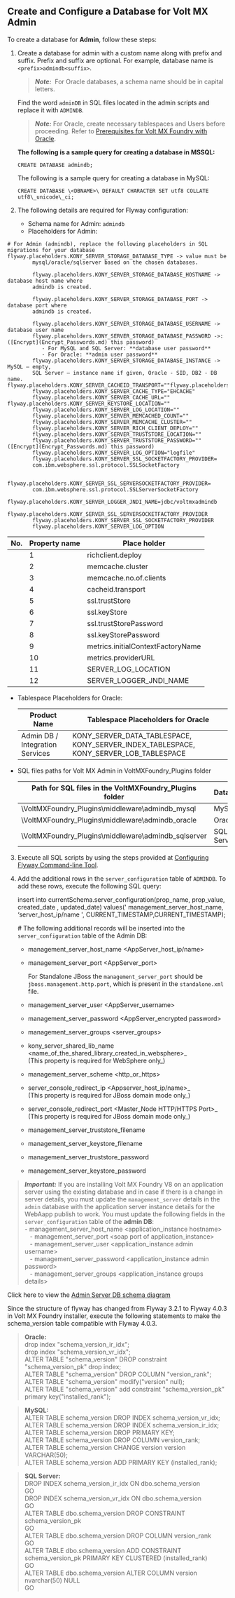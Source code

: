                               

Create and Configure a Database for Volt MX Admin
-------------------------------------------------

To create a database for **Admin**, follow these steps:

1.  Create a database for admin with a custom name along with prefix and suffix. Prefix and suffix are optional. For example, database name is `<prefix>admindb<suffix>`.
    
    > **_Note:_**  For Oracle databases, a schema name should be in capital letters.  
      
    Find the word `adminDB` in SQL files located in the admin scripts and replace it with `ADMINDB`.
    
    > **_Note:_** For Oracle, create necessary tablespaces and Users before proceeding. Refer to [Prerequisites for Volt MX Foundry with Oracle](Database_Prerequsites.md#prerequisites-for-volt-mx-foundry-with-oracle).
    
    **The following is a sample query for creating a database in MSSQL:**
    
    `CREATE DATABASE admindb;`
    
    The following is a sample query for creating a database in MySQL:
    
    `CREATE DATABASE \<DBNAME>\ DEFAULT CHARACTER SET utf8 COLLATE utf8\_unicode\_ci;`
    
2.  The following details are required for Flyway configuration:
    
    *   Schema name for Admin: `admindb`
    *   Placeholders for Admin:
```
# For Admin (admindb), replace the following placeholders in SQL migrations for your database flyway.placeholders.KONY_SERVER_STORAGE_DATABASE_TYPE -> value must be 
        mysql/oracle/sqlserver based on the chosen databases.
        
        flyway.placeholders.KONY_SERVER_STORAGE_DATABASE_HOSTNAME -> database host name where 
        admindb is created.
        
        flyway.placeholders.KONY_SERVER_STORAGE_DATABASE_PORT -> database port where 
        admindb is created.
        
        flyway.placeholders.KONY_SERVER_STORAGE_DATABASE_USERNAME -> database user name
        flyway.placeholders.KONY_SERVER_STORAGE_DATABASE_PASSWORD ->:  ([Encrypt](Encrypt_Passwords.md) this password)
           - For MySQL and SQL Server: **database user password** 
           - For Oracle: **admin user password** 
        flyway.placeholders.KONY_SERVER_STORAGE_DATABASE_INSTANCE ->  MySQL – empty, 
        SQL Server – instance name if given, Oracle - SID, DB2 - DB name. flyway.placeholders.KONY_SERVER_CACHEID_TRANSPORT=""flyway.placeholders.KONY_SERVER_SESSION_DISTRIBUTED="FALSE"  
        flyway.placeholders.KONY_SERVER_CACHE_TYPE="EHCACHE"  
        flyway.placeholders.KONY_SERVER_CACHE_URL=""  flyway.placeholders.KONY_SERVER_KEYSTORE_LOCATION=""
        flyway.placeholders.KONY_SERVER_LOG_LOCATION=""
        flyway.placeholders.KONY_SERVER_MEMCACHED_COUNT=""
        flyway.placeholders.KONY_SERVER_MEMCACHE_CLUSTER=""
        flyway.placeholders.KONY_SERVER_RICH_CLIENT_DEPLOY=""
        flyway.placeholders.KONY_SERVER_TRUSTSTORE_LOCATION=""
        flyway.placeholders.KONY_SERVER_TRUSTSTORE_PASSWORD=""  ([Encrypt](Encrypt_Passwords.md) this password)
        flyway.placeholders.KONY_SERVER_LOG_OPTION="logfile"
        flyway.placeholders.KONY_SERVER_SSL_SOCKETFACTORY_PROVIDER=
        com.ibm.websphere.ssl.protocol.SSLSocketFactory
        
        flyway.placeholders.KONY_SERVER_SSL_SERVERSOCKETFACTORY_PROVIDER=
        com.ibm.websphere.ssl.protocol.SSLServerSocketFactory
        flyway.placeholders.KONY_SERVER_LOGGER_JNDI_NAME=jdbc/voltmxadmindb
        flyway.placeholders.KONY_SERVER_SSL_SERVERSOCKETFACTORY_PROVIDER
        flyway.placeholders.KONY_SERVER_SSL_SOCKETFACTORY_PROVIDER
        flyway.placeholders.KONY_SERVER_LOG_OPTION 
```
        
  | No. | Property name | Place holder |
  | --- | --- | --- |
        | 1 | richclient.deploy | ${KONY\_SERVER\_RICH\_CLIENT\_DEPLOY} <br>Example value, `lib/apps` (Directory where the rich client binaries will be downloaded. Used by admin module) |
        | 2 | memcache.cluster | ${KONY\_SERVER\_MEMCACHE\_CLUSTER}<br>Example value, `10.10.10.10:21201` (<ip>:<port> where memcache cluster is running) <br> **Note:** If the installation is being done without memcache, leave this value empty. |
        | 3 | memcache.no.of.clients | ${KONY\_SERVER\_MEMCACHED\_COUNT}<br>Example value, `1` <br>**Note:** If the installation is being done without memcache, leave this value empty. |
        | 4 | cacheid.transport | ${KONY\_SERVER\_CACHEID\_TRANSPORT}<br>Example value, `Null`(Specify the transfer mode through below property. Valid values are PARAM\_ONLY, COOKIE\_ONLY, EITHER (Default) or null if memcache is not used) |
        | 5 | ssl.trustStore | ${KONY\_SERVER\_TRUSTSTORE\_LOCATION}<br>Example value, `C:/programfiles/java/jdk1.7/lib/security/cacerts`(cacerts Location) |
        | 6 | ssl.keyStore | ${KONY\_SERVER\_KEYSTORE\_LOCATION}<br>Example value, `C:/programfiles/java/jdk1.7/lib/security/cacerts`(cacerts Location) |
        | 7 | ssl.trustStorePassword | ${KONY\_SERVER\_TRUSTSTORE\_PASSWORD}<br>Example value, `changeit` |
        | 8 | ssl.keyStorePassword | ${KONY\_SERVER\_TRUSTSTORE\_PASSWORD<br>Example value, `changeit` |
        | 9 | metrics.initialContextFactoryName | ${KONY\_SERVER\_JMS\_INITIAL\_CONTEXT\_FACTORY}<br>Example value,<br>for WebSphere: `com.ibm.websphere.naming.WsnInitialContextFactory`<br>if jboss\_jms is used: `org.jboss.naming.remote.client.InitialContextFactory`<br>if activemq is used: `org.apache.activemq.jndi.ActiveMQInitialContextFactory` |
        | 10 | metrics.providerURL | ${KONY\_SERVER\_JMS\_PROVIDER\_URL}<br>Example value,For WebSphere: `iiop://<ip>:<port>`<br>For Tomcat/JBoss: `http-remoting://<Hostname/Host IP>:<HTTP Port>` |
        | 11 | SERVER\_LOG\_LOCATION | ${KONY\_SERVER\_LOG\_LOCATION}<br>Example value, `C:/voltmxmflogs/`(Log location for middleware log) |
        | 12 | SERVER\_LOGGER\_JNDI\_NAME | ${KONY\_SERVER\_LOGGER\_JNDI\_NAME}<br>Example value,`java:comp/env/jdbc/voltmxadmindb` |
        
  *   Tablespace Placeholders for Oracle:
        
      | Product Name | Tablespace Placeholders for Oracle |
      | --- | --- |
      | Admin DB / Integration Services | KONY\_SERVER\_DATA\_TABLESPACE, KONY\_SERVER\_INDEX\_TABLESPACE, KONY\_SERVER\_LOB\_TABLESPACE |
        
  *   SQL files paths for Volt MX Admin in VoltMXFoundry\_Plugins folder
          
        | Path for SQL files in the VoltMXFoundry\_Plugins folder | Database | Component |
        | --- | --- | --- |
        | \\VoltMXFoundry\_Plugins\\middleware\\admindb\_mysql | MySQL | Admin DB   |
        | \\VoltMXFoundry\_Plugins\\middleware\\admindb\_oracle | Oracle |
        | \\VoltMXFoundry\_Plugins\\middleware\\admindb\_sqlserver | SQL Server |
        
3.  Execute all SQL scripts by using the steps provided at [Configuring Flyway Command-line Tool](FlywayNew.md).
4.  Add the additional rows in the `server_configuration` table of `ADMINDB`. To add these rows, execute the following SQL query:
    
    insert into currentSchema.server\_configuration(prop\_name, prop\_value, created\_date , updated\_date) values(' management\_server\_host\_name, ‘server\_host\_ip/name ', CURRENT\_TIMESTAMP,CURRENT\_TIMESTAMP);  
    
    \# The following additional records will be inserted into the `server_configuration` table of the Admin DB:
    
    *   management\_server\_host\_name <AppServer\_host\_ip/name>
    *   management\_server\_port <AppServer\_port>  
          
        For Standalone JBoss the `management_server_port` should be `jboss.management.http.port`, which is present in the `standalone.xml` file.  
        
    *   management\_server\_user <AppServer\_username>
    *   management\_server\_password <AppServer\_encrypted password>
    *   management\_server\_groups <server\_groups>
    *   kony\_server\_shared\_lib\_name <name\_of\_the\_shared\_library\_created\_in\_websphere>_  
        (This property is required for WebSphere only_)
    *   management\_server\_scheme <http\_or\_https>
    *   server\_console\_redirect\_ip <Appserver\_host\_ip/name>_  
        (This property is required for JBoss domain mode only_)
    *   server\_console\_redirect\_port <Master\_Node HTTP/HTTPS Port>_  
        (This property is required for JBoss domain mode only_)
    *   management\_server\_truststore\_filename
    *   management\_server\_keystore\_filename
    *   management\_server\_truststore\_password
    *   management\_server\_keystore\_password

> **_Important:_** If you are installing Volt MX Foundry V8 on an application server using the existing database and in case if there is a change in server details, you must update the `management_server` details in the `admin` database with the application server instance details for the WebAapp publish to work. You must update the following fields in the `server_configuration` table of the **admin DB**:  
    - management_server_host_name \<application_instance hostname\>  
   - management_server_port \<soap port of application_instance\>  
   - management_server_user \<application_instance admin username\>  
   - management_server_password \<application_instance admin password\>  
   - management_server_groups \<application_instance groups details\>

Click here to view the [Admin Server DB schema diagram](http://docs.voltmx.com/8_x_PDFs/MFSchema_Diagrams/admin_server.png)

Since the structure of flyway has changed from Flyway 3.2.1 to Flyway 4.0.3 in Volt MX Foundry installer, execute the following statements to make the schema\_version table compatible with Flyway 4.0.3.  

>**Oracle:**  
drop index "schema\_version\_ir\_idx";  
drop index "schema\_version\_vr\_idx";  
ALTER TABLE "schema\_version" DROP constraint "schema\_version\_pk" drop index;  
ALTER TABLE "schema\_version" DROP COLUMN "version\_rank";  
ALTER TABLE "schema\_version" modify("version" null);  
ALTER TABLE "schema\_version" add constraint "schema\_version\_pk" primary key("installed\_rank");  
  
>**MySQL:**  
ALTER TABLE schema\_version DROP INDEX schema\_version\_vr\_idx;  
ALTER TABLE schema\_version DROP INDEX schema\_version\_ir\_idx;  
ALTER TABLE schema\_version DROP PRIMARY KEY;  
ALTER TABLE schema\_version DROP COLUMN version\_rank;  
ALTER TABLE schema\_version CHANGE version version VARCHAR(50);  
ALTER TABLE schema\_version ADD PRIMARY KEY (installed\_rank);  
  
  
>**SQL Server:**  
DROP INDEX schema\_version\_ir\_idx ON dbo.schema\_version  
GO  
DROP INDEX schema\_version\_vr\_idx ON dbo.schema\_version  
GO  
ALTER TABLE dbo.schema\_version DROP CONSTRAINT schema\_version\_pk  
GO  
ALTER TABLE dbo.schema\_version DROP COLUMN version\_rank  
GO  
ALTER TABLE dbo.schema\_version ADD CONSTRAINT schema\_version\_pk PRIMARY KEY CLUSTERED (installed\_rank)  
GO  
ALTER TABLE dbo.schema\_version ALTER COLUMN version nvarchar(50) NULL  
GO







<!--                               

Create and Configure a Database for Volt MX Admin
-------------------------------------------------

To create a database for **Admin**, follow these steps:

1.  Create a database for admin with a custom name along with prefix and suffix. Prefix and suffix are optional. For example, database name is `<prefix>admindb<suffix>`.
    
    > **_Note:_**  For Oracle databases, a schema name should be in capital letters.  
      
    Find the word `adminDB` in SQL files located in the admin scripts and replace it with `ADMINDB`.
    
    > **_Note:_** For Oracle, create necessary tablespaces and Users before proceeding. Refer to [Prerequisites for Volt MX Foundry with Oracle](Database_Prerequsites.md#prerequisites-for-volt-mx-foundry-with-oracle).
    
    **The following is a sample query for creating a database in MSSQL:**
    
    `CREATE DATABASE admindb;`
    
    The following is a sample query for creating a database in MySQL:
    
    `CREATE DATABASE \<DBNAME>\ DEFAULT CHARACTER SET utf8 COLLATE utf8\_unicode\_ci;`
    
2.  The following details are required for Flyway configuration:
    
    *   Schema name for Admin: `admindb`
    *   Placeholders for Admin:
```
# For Admin (admindb), replace the following placeholders in SQL migrations for your database flyway.placeholders.VOLTMX_SERVER_STORAGE_DATABASE_TYPE -> value must be 
        mysql/oracle/sqlserver based on the chosen databases.
        
        flyway.placeholders.VOLTMX_SERVER_STORAGE_DATABASE_HOSTNAME -> database host name where 
        admindb is created.
        
        flyway.placeholders.VOLTMX_SERVER_STORAGE_DATABASE_PORT -> database port where 
        admindb is created.
        
        flyway.placeholders.VOLTMX_SERVER_STORAGE_DATABASE_USERNAME -> database user name
        flyway.placeholders.VOLTMX_SERVER_STORAGE_DATABASE_PASSWORD ->:  ([Encrypt](Encrypt_Passwords.md) this password)
           - For MySQL and SQL Server: **database user password** 
           - For Oracle: **admin user password** 
        flyway.placeholders.VOLTMX_SERVER_STORAGE_DATABASE_INSTANCE ->  MySQL – empty, 
        SQL Server – instance name if given, Oracle - SID, DB2 - DB name. flyway.placeholders.VOLTMX_SERVER_CACHEID_TRANSPORT=""flyway.placeholders.VOLTMX_SERVER_SESSION_DISTRIBUTED="FALSE"  
        flyway.placeholders.VOLTMX_SERVER_CACHE_TYPE="EHCACHE"  
        flyway.placeholders.VOLTMX_SERVER_CACHE_URL=""  flyway.placeholders.VOLTMX_SERVER_KEYSTORE_LOCATION=""
        flyway.placeholders.VOLTMX_SERVER_LOG_LOCATION=""
        flyway.placeholders.VOLTMX_SERVER_MEMCACHED_COUNT=""
        flyway.placeholders.VOLTMX_SERVER_MEMCACHE_CLUSTER=""
        flyway.placeholders.VOLTMX_SERVER_RICH_CLIENT_DEPLOY=""
        flyway.placeholders.VOLTMX_SERVER_TRUSTSTORE_LOCATION=""
        flyway.placeholders.VOLTMX_SERVER_TRUSTSTORE_PASSWORD=""  ([Encrypt](Encrypt_Passwords.md) this password)
        flyway.placeholders.VOLTMX_SERVER_LOG_OPTION="logfile"
        flyway.placeholders.VOLTMX_SERVER_SSL_SOCKETFACTORY_PROVIDER=
        com.ibm.websphere.ssl.protocol.SSLSocketFactory
        
        flyway.placeholders.VOLTMX_SERVER_SSL_SERVERSOCKETFACTORY_PROVIDER=
        com.ibm.websphere.ssl.protocol.SSLServerSocketFactory
        flyway.placeholders.VOLTMX_SERVER_LOGGER_JNDI_NAME=jdbc/voltmxadmindb
        flyway.placeholders.VOLTMX_SERVER_SSL_SERVERSOCKETFACTORY_PROVIDER
        flyway.placeholders.VOLTMX_SERVER_SSL_SOCKETFACTORY_PROVIDER
        flyway.placeholders.VOLTMX_SERVER_LOG_OPTION 
```
        
  | No. | Property name | Place holder |
  | --- | --- | --- |
        | 1 | richclient.deploy | ${VOLTMX\_SERVER\_RICH\_CLIENT\_DEPLOY} <br>Example value, `lib/apps` (Directory where the rich client binaries will be downloaded. Used by admin module) |
        | 2 | memcache.cluster | ${VOLTMX\_SERVER\_MEMCACHE\_CLUSTER}<br>Example value, `10.10.10.10:21201` (<ip>:<port> where memcache cluster is running) <br> **Note:** If the installation is being done without memcache, leave this value empty. |
        | 3 | memcache.no.of.clients | ${VOLTMX\_SERVER\_MEMCACHED\_COUNT}<br>Example value, `1` <br>**Note:** If the installation is being done without memcache, leave this value empty. |
        | 4 | cacheid.transport | ${VOLTMX\_SERVER\_CACHEID\_TRANSPORT}<br>Example value, `Null`(Specify the transfer mode through below property. Valid values are PARAM\_ONLY, COOKIE\_ONLY, EITHER (Default) or null if memcache is not used) |
        | 5 | ssl.trustStore | ${VOLTMX\_SERVER\_TRUSTSTORE\_LOCATION}<br>Example value, `C:/programfiles/java/jdk1.7/lib/security/cacerts`(cacerts Location) |
        | 6 | ssl.keyStore | ${VOLTMX\_SERVER\_KEYSTORE\_LOCATION}<br>Example value, `C:/programfiles/java/jdk1.7/lib/security/cacerts`(cacerts Location) |
        | 7 | ssl.trustStorePassword | ${VOLTMX\_SERVER\_TRUSTSTORE\_PASSWORD}<br>Example value, `changeit` |
        | 8 | ssl.keyStorePassword | ${VOLTMX\_SERVER\_TRUSTSTORE\_PASSWORD<br>Example value, `changeit` |
        | 9 | metrics.initialContextFactoryName | ${VOLTMX\_SERVER\_JMS\_INITIAL\_CONTEXT\_FACTORY}<br>Example value,<br>for WebLogic: `weblogic.jndi.WLInitialContextFactory`<br>for WebSphere: `com.ibm.websphere.naming.WsnInitialContextFactory`<br>if jboss\_jms is used: `org.jboss.naming.remote.client.InitialContextFactory`<br>if activemq is used: `org.apache.activemq.jndi.ActiveMQInitialContextFactory` |
        | 10 | metrics.providerURL | ${VOLTMX\_SERVER\_JMS\_PROVIDER\_URL}<br>Example value,For WebLogic: `t3://<ip>:<port>`<br>For WebSphere: `iiop://<ip>:<port>`<br>For Tomcat/JBoss: `http-remoting://<Hostname/Host IP>:<HTTP Port>` |
        | 11 | metrics.securityPrincipalName | ${VOLTMX\_SERVER\_JMS\_USER\_NAME}<br>Example value, `Weblogic`(weblogic admin username) |
        | 12 | metrics.securityCredentials | ${VOLTMX\_SERVER\_JMS\_USER\_PASSWORD}<br>Example value, `Weblogic123`(weblogic admin password) |
        | 13 | metrics.userName | ${VOLTMX\_SERVER\_JMS\_USER\_NAME}<br>Example value, `Weblogic`(weblogic admin username) |
        | 14 | metrics.password | ${VOLTMX\_SERVER\_JMS\_USER\_PASSWORD}<br>Example value, `Weblogic123`(weblogic admin password) |
        | 15 | SERVER\_LOG\_LOCATION | ${VOLTMX\_SERVER\_LOG\_LOCATION}<br>Example value, `C:/voltmxmflogs/`(Log location for middleware log) |
        | 16 | SERVER\_LOGGER\_JNDI\_NAME | ${VOLTMX\_SERVER\_LOGGER\_JNDI\_NAME}<br>Example value,`java:comp/env/jdbc/voltmxadmindb` |
        
  *   Tablespace Placeholders for Oracle:
        
      | Product Name | Tablespace Placeholders for Oracle |
      | --- | --- |
      | Admin DB / Integration Services | VOLTMX\_SERVER\_DATA\_TABLESPACE, VOLTMX\_SERVER\_INDEX\_TABLESPACE, VOLTMX\_SERVER\_LOB\_TABLESPACE |
        
  *   SQL files paths for Volt MX Admin in VoltMXFoundry\_Plugins folder
          
        | Path for SQL files in the VoltMXFoundry\_Plugins folder | Database | Component |
        | --- | --- | --- |
        | \\VoltMXFoundry\_Plugins\\middleware\\admindb\_mysql | MySQL | Admin DB   |
        | \\VoltMXFoundry\_Plugins\\middleware\\admindb\_oracle | Oracle |
        | \\VoltMXFoundry\_Plugins\\middleware\\admindb\_sqlserver | SQL Server |
        
3.  Execute all SQL scripts by using the steps provided at [Configuring Flyway Command-line Tool](FlywayNew.md).
4.  Add the additional rows in the `server_configuration` table of `ADMINDB`. To add these rows, execute the following SQL query:
    
    insert into currentSchema.server\_configuration(prop\_name, prop\_value, created\_date , updated\_date) values(' management\_server\_host\_name, ‘server\_host\_ip/name ', CURRENT\_TIMESTAMP,CURRENT\_TIMESTAMP);  
    
    \# The following additional records will be inserted into the `server_configuration` table of the Admin DB:
    
    *   management\_server\_host\_name <AppServer\_host\_ip/name>
    *   management\_server\_port <AppServer\_port>  
          
        For Standalone JBoss the `management_server_port` should be `jboss.management.http.port`, which is present in the `standalone.xml` file.  
        
    *   management\_server\_user <AppServer\_username>
    *   management\_server\_password <AppServer\_encrypted password>
    *   management\_server\_groups <server\_groups>
    *   voltmx\_server\_shared\_lib\_name <name\_of\_the\_shared\_library\_created\_in\_websphere>_  
        (This property is required for WebSphere only_)
    *   management\_server\_scheme <http\_or\_https>
    *   server\_console\_redirect\_ip <Appserver\_host\_ip/name>_  
        (This property is required for JBoss domain mode only_)
    *   server\_console\_redirect\_port <Master\_Node HTTP/HTTPS Port>_  
        (This property is required for JBoss domain mode only_)
    *   management\_server\_truststore\_filename
    *   management\_server\_keystore\_filename
    *   management\_server\_truststore\_password
    *   management\_server\_keystore\_password

> **_Important:_** If you are installing Volt MX Foundry V8 on an application server using the existing database and in case if there is a change in server details, you must update the `management_server` details in the `admin` database with the application server instance details for the WebAapp publish to work. You must update the following fields in the `server_configuration` table of the **admin DB**:  
    - management_server_host_name \<application_instance hostname\>  
   - management_server_port \<soap port of application_instance\>  
   - management_server_user \<application_instance admin username\>  
   - management_server_password \<application_instance admin password\>  
   - management_server_groups \<application_instance groups details\>

Click here to view the [Admin Server DB schema diagram](http://docs.voltmx.com/8_x_PDFs/MFSchema_Diagrams/admin_server.png)

Since the structure of flyway has changed from Flyway 3.2.1 to Flyway 4.0.3 in Volt MX Foundry installer, execute the following statements to make the schema\_version table compatible with Flyway 4.0.3.  

>**Oracle:**  
drop index "schema\_version\_ir\_idx";  
drop index "schema\_version\_vr\_idx";  
ALTER TABLE "schema\_version" DROP constraint "schema\_version\_pk" drop index;  
ALTER TABLE "schema\_version" DROP COLUMN "version\_rank";  
ALTER TABLE "schema\_version" modify("version" null);  
ALTER TABLE "schema\_version" add constraint "schema\_version\_pk" primary key("installed\_rank");  
  
>**MySQL:**  
ALTER TABLE schema\_version DROP INDEX schema\_version\_vr\_idx;  
ALTER TABLE schema\_version DROP INDEX schema\_version\_ir\_idx;  
ALTER TABLE schema\_version DROP PRIMARY KEY;  
ALTER TABLE schema\_version DROP COLUMN version\_rank;  
ALTER TABLE schema\_version CHANGE version version VARCHAR(50);  
ALTER TABLE schema\_version ADD PRIMARY KEY (installed\_rank);  
  
  
>**SQL Server:**  
DROP INDEX schema\_version\_ir\_idx ON dbo.schema\_version  
GO  
DROP INDEX schema\_version\_vr\_idx ON dbo.schema\_version  
GO  
ALTER TABLE dbo.schema\_version DROP CONSTRAINT schema\_version\_pk  
GO  
ALTER TABLE dbo.schema\_version DROP COLUMN version\_rank  
GO  
ALTER TABLE dbo.schema\_version ADD CONSTRAINT schema\_version\_pk PRIMARY KEY CLUSTERED (installed\_rank)  
GO  
ALTER TABLE dbo.schema\_version ALTER COLUMN version nvarchar(50) NULL  
GO -->
